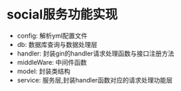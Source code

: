 # social服务功能实现
* config: 解析yml配置文件
* db: 数据库查询与数据处理层
* handler: 封装gin的handler请求处理函数与接口注册方法
* middleWare: 中间件函数
* model: 封装类结构
* service: 服务层,封装handler函数对应的请求处理功能层